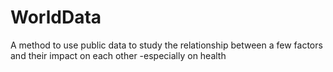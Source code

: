 # WorldData
A method to use public data to study the relationship between a few factors and their impact on each other -especially on health

